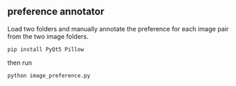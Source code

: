 ## preference annotator

Load two folders and manually annotate the preference for each image pair from the two image folders.


```pip install PyQt5 Pillow```

then run


```python image_preference.py```
